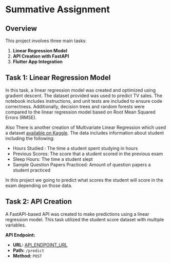 # Summative Assignment

## Overview

This project involves three main tasks:

1. **Linear Regression Model**
2. **API Creation with FastAPI**
3. **Flutter App Integration**

## Task 1: Linear Regression Model

In this task, a linear regression model was created and optimized using gradient descent. The dataset provided was used to predict TV sales. The notebook includes instructions, and unit tests are included to ensure code correctness. Additionally, decision trees and random forests were compared to the linear regression model based on Root Mean Squared Errors (RMSE).

Also There is another creation of Multivariate Linear Regression which used a dataset [available on Kaggle](https://www.kaggle.com/datasets/nikhil7280/student-performance-multiple-linear-regression). The data includes information about student including the following:

- Hours Studied : The time a student spent studying in hours 
- Previous Scores: The score that a student scored in the previous exam
- Sleep Hours: The time a student slept
- Sample Question Papers Practiced: Amount of question papers a student practiced

In this project we going to predict what scores the student will score in the exam depending on those data. 



## Task 2: API Creation

A FastAPI-based API was created to make predictions using a linear regression model. This task utilized the student score dataset with multiple variables.

**API Endpoint:**
- **URL:** [API_ENDPOINT_URL](https://linear-regression-model-b17p.onrender.com)
- **Path:** `/predict`
- **Method:** `POST`
